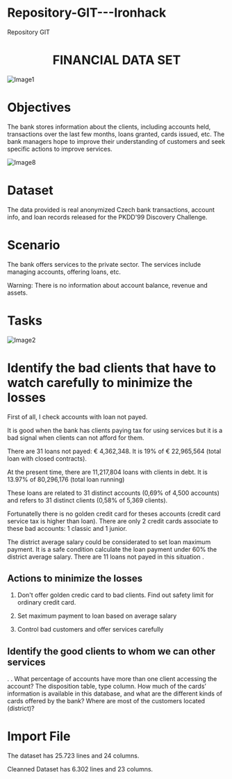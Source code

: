 # Repository-GIT---Ironhack
Repository GIT 
<h1 align="center"> FINANCIAL DATA SET </h1>

![Image1](https://user-images.githubusercontent.com/99502330/162427935-e6ee1c11-9598-4468-a260-2f4fe35b32c6.jpg)


<h1 align="left"> Objectives </h1>

The bank stores information about the clients, including accounts held, transactions over the last few months, loans granted, cards issued, etc. 
The bank managers hope to improve their understanding of customers and seek specific actions to improve services.


![Image8](https://user-images.githubusercontent.com/99502330/162427411-4151cfd3-bb82-499d-8ab9-f4781704c8c3.jpg)

<h1 align="left"> Dataset </h1>

The data provided is real anonymized Czech bank transactions, account info, and loan records released for the PKDD'99 Discovery Challenge.


<h1 align="left"> Scenario </h1>

The bank offers services to the private sector. The services include managing accounts, offering loans, etc.


Warning: There is no information about account balance, revenue and assets. 


<h1 align="left"> Tasks </h1>

![Image2](https://user-images.githubusercontent.com/99502330/162428029-872af08f-f8b0-45c5-b9b9-94fe11b07ab5.jpg)


<h1 align="left"> Identify the bad clients that have to watch carefully to minimize the losses </h1>


First of all, I check accounts with loan not payed. 

It is good when the bank has clients paying tax for using services but it is a bad signal when clients can not afford for them.

There are 31 loans not payed: € 4,362,348. It is 19% of € 22,965,564 (total loan with closed contracts).

At the present time, there are 11,217,804 loans with clients in debt. It is 13.97% of 80,296,176 (total loan running)

These loans are related to 31 distinct accounts (0,69% of 4,500 accounts) and refers to 31 distinct clients (0,58% of 5,369 clients).

Fortunatelly there is no golden credit card for theses accounts (credit card service tax is higher than loan). There are only 2 credit cards associate to these bad accounts: 1 classic and 1 junior.

The district average salary could be considerated to set loan maximum payment. It is a safe condition calculate the loan payment under 60% the district average salary. There are 11 loans not payed in this situation . 

<h2 align="left"> Actions to minimize the losses </h2>

1. Don't offer golden credic card to bad clients. Find out safety limit for ordinary credit card.

2. Set maximum payment to loan based on average salary

3. Control bad customers and offer services carefully


<h2 align="left"> Identify the good clients to whom we can other services </h2>

.
.
What percentage of accounts have more than one client accessing the account? The disposition table, type column.
How much of the cards’ information is available in this database, and what are the different kinds of cards offered by the bank?
Where are most of the customers located (district)?



<h1 align="left"> Import File </h1>

The dataset has 25.723 lines and 24 columns.

Cleanned Dataset has 6.302 lines and 23 columns.

